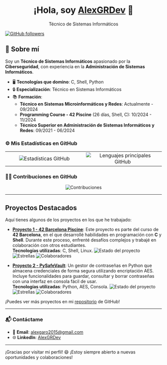 <!DOCTYPE html>
<html lang="es">
<head>
  <meta charset="UTF-8">
  <meta name="viewport" content="width=device-width, initial-scale=1.0">
  <title>Perfil de GitHub - Actualización Rápida</title>
  <script>
    // Función para actualizar las imágenes en intervalos rápidos
    function actualizarEstadisticas() {
      // Generamos un timestamp para evitar caché
      const timestamp = new Date().getTime();

      // Actualizamos las URLs de las imágenes con el timestamp
      document.getElementById("estadisticas").src = "https://github-readme-stats-eight-theta.vercel.app/api?username=AlexGRDev&show_icons=true&theme=algolia&include_all_commits=true&count_private=true&timestamp=" + timestamp;
      document.getElementById("lenguajes").src = "https://github-readme-stats-eight-theta.vercel.app/api/top-langs/?username=AlexGRDev&layout=compact&langs_count=6&theme=algolia&timestamp=" + timestamp;
      document.getElementById("contribuciones").src = "https://github-readme-streak-stats.herokuapp.com/?user=AlexGRDev&theme=algolia&timestamp=" + timestamp;
    }

    // Establecer la actualización de las imágenes cada 500 milisegundos
    setInterval(actualizarEstadisticas, 500); // Intervalo de 0.5 segundos
  </script>
</head>
<body>
  <div align="center">
    <h1>¡Hola, soy <a href="https://github.com/AlexGRDev" target="_blank">AlexGRDev</a> 👋</h1>
    <p>Técnico de Sistemas Informáticos</p>
  </div>

  <!-- Badge de seguidores de GitHub -->
  [![GitHub followers](https://img.shields.io/github/followers/AlexGRDev?style=social)](https://github.com/AlexGRDev)

  ## 🚀 Sobre mí

  Soy un **Técnico de Sistemas Informáticos** apasionado por la **Ciberseguridad**, con experiencia en la **Administración de Sistemas Informáticos**.

  - 🖥️ **Tecnologías que domino**: C, Shell, Python
  - 🔒 **Especialización**: Técnico en Sistemas Informáticos
  - 📚 **Formación**:
    - **Técnico en Sistemas Microinformáticos y Redes**: Actualmente - 09/2024
    - **Programming Course - 42 Piscine** (26 días, Shell, C): 10/2024 - 11/2024
    - **Técnico Superior en Administración de Sistemas Informáticos y Redes**: 09/2021 - 06/2024

  ### ⚙️ Mis Estadísticas en GitHub

  <div align="center">
    <table>
      <tr>
        <td style="width: 50%; text-align: center;">
          <img id="estadisticas" src="https://github-readme-stats-eight-theta.vercel.app/api?username=AlexGRDev&show_icons=true&theme=algolia&include_all_commits=true&count_private=true" style="max-width: 100%; height: auto;" alt="Estadísticas GitHub"/>
        </td>
        <td style="width: 50%; text-align: center;">
          <img id="lenguajes" src="https://github-readme-stats-eight-theta.vercel.app/api/top-langs/?username=AlexGRDev&layout=compact&langs_count=6&theme=algolia" style="max-width: 100%; height: auto;" alt="Lenguajes principales GitHub"/>
        </td>
      </tr>
    </table>
  </div>

  ### 🧑‍💻 Contribuciones en GitHub

  <p align="center">
    <img id="contribuciones" src="https://github-readme-streak-stats.herokuapp.com/?user=AlexGRDev&theme=algolia" alt="Contribuciones" style="max-width: 100%; height: auto;" />
  </p>

  ---

  ## Proyectos Destacados

  Aquí tienes algunos de los proyectos en los que he trabajado:

  - **[Proyecto 1 - 42 Barcelona Piscine](https://github.com/AlexGRDev/42Barcelona_CPiscine)**: Este proyecto es parte del curso de **42 Barcelona**, en el que desarrollé habilidades en programación con **C** y **Shell**. Durante este proceso, enfrenté desafíos complejos y trabajé en colaboración con otros estudiantes.  
    **Tecnologías utilizadas**: C, Shell, Linux.
      ![Estado del proyecto](https://img.shields.io/github/last-commit/AlexGRDev/42Barcelona_CPiscine?style=flat-square&color=brightgreen)
      ![Estrellas](https://img.shields.io/github/stars/AlexGRDev/42Barcelona_CPiscine?style=social)
      ![Colaboradores](https://img.shields.io/github/contributors/AlexGRDev/42Barcelona_CPiscine?style=flat-square)
    
  - **[Proyecto 2 - PySafeVault](https://github.com/AlexGRDev/PySafeVault)**: Un gestor de contraseñas en Python que almacena credenciales de forma segura utilizando encriptación AES. Incluye funcionalidades para guardar, consultar y borrar contraseñas con una interfaz en consola fácil de usar.  
    **Tecnologías utilizadas**: Python, AES, Consola.
      ![Estado del proyecto](https://img.shields.io/github/last-commit/AlexGRDev/PySafeVault?style=flat-square&color=brightgreen)
      ![Estrellas](https://img.shields.io/github/stars/AlexGRDev/PySafeVault?style=social)
      ![Colaboradores](https://img.shields.io/github/contributors/AlexGRDev/PySafeVault?style=flat-square)

  ¡Puedes ver más proyectos en mi [repositorio](https://github.com/AlexGRDev) de GitHub!

  ---

  ### 📬 Contáctame

  - 📧 **Email**: [alexgaro2015@gmail.com](mailto:alexgaro2015@gmail.com)
  - 🌐 **LinkedIn**: [AlexGRDev](https://www.linkedin.com/in/alex-garcia-rodriguez-564287208/)

  ---

  ¡Gracias por visitar mi perfil! 😄 ¡Estoy siempre abierto a nuevas oportunidades y colaboraciones!
</body>
</html>
